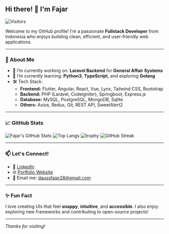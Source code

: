 ## Hi there! 👋 I'm Fajar

![Visitors](https://visitor-badge.glitch.me/badge?page_id=daussfajar.daussfajar)

Welcome to my GitHub profile! I'm a passionate **Fullstack Developer** from Indonesia who enjoys building clean, efficient, and user-friendly web applications.

---

### 🚀 About Me

- 🔭 I’m currently working on: **Laravel Backend** for **General Affair Systems**
- 🌱 I’m currently learning: **Python3**, **TypeScript**, and exploring **Golang**
- 🛠️ Tech Stack:
  - **Frontend:** Flutter, Angular, React, Vue, Lynx, Tailwind CSS, Bootstrap
  - **Backend:** PHP (Laravel, Codeigniter), Springboot, Express.js
  - **Database:** MySQL, PostgreSQL, MongoDB, Sqlite
  - **Others:** Axios, Redux, Git, REST API, SweetAlert2

---

### 📈 GitHub Stats

![Fajar's GitHub Stats](https://github-readme-stats.vercel.app/api?username=daussfajar&show_icons=true&theme=radical)
![Top Langs](https://github-readme-stats.vercel.app/api/top-langs/?username=daussfajar&layout=compact&theme=radical)
![trophy](https://github-profile-trophy.vercel.app/?username=daussfajar&theme=radical)
![GitHub Streak](https://streak-stats.demolab.com?user=daussfajar&theme=radical&hide_border=true)

---

### 📫 Let's Connect!

- 💼 [LinkedIn](https://www.linkedin.com/in/daussfajar/)
- 🌐 [Portfolio Website](https://daussfajar.github.io/)
- 📧 Email me: daussfajar28@email.com

---

### ✨ Fun Fact

I love creating UIs that feel **snappy**, **intuitive**, and **accessible**. I also enjoy exploring new frameworks and contributing to open-source projects!

---

_Thanks for visiting!_
